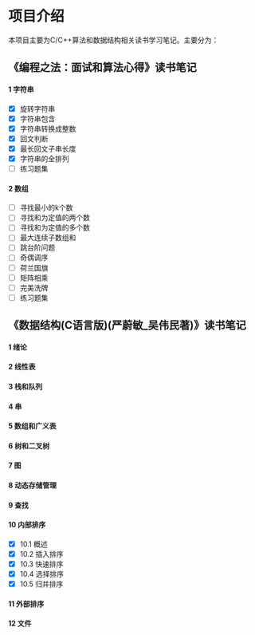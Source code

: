 # 项目介绍

本项目主要为C/C++算法和数据结构相关读书学习笔记。主要分为：

## 《编程之法：面试和算法心得》读书笔记

####  1	字符串

- [x] 旋转字符串
- [x] 字符串包含
- [x] 字符串转换成整数
- [x] 回文判断
- [x] 最长回文子串长度
- [x] 字符串的全排列
- [ ] 练习题集

####  2	数组

- [ ] 寻找最小的k个数
- [ ] 寻找和为定值的两个数
- [ ] 寻找和为定值的多个数
- [ ] 最大连续子数组和
- [ ] 跳台阶问题
- [ ] 奇偶调序
- [ ] 荷兰国旗
- [ ] 矩阵相乘
- [ ] 完美洗牌
- [ ] 练习题集 

## 《数据结构(C语言版)(严蔚敏_吴伟民著)》读书笔记

####  1 绪论

####  2 线性表

####  3 栈和队列

####  4 串

####  5 数组和广义表

####  6 树和二叉树

####  7 图

####  8 动态存储管理

####  9 查找

####  10 内部排序

- [x] 10.1 概述
- [x] 10.2 插入排序
- [x] 10.3 快速排序
- [x] 10.4 选择排序
- [x] 10.5 归并排序

####  11 外部排序

####  12 文件
